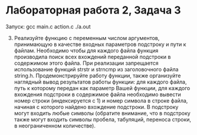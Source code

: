 # Лабораторная работа 2, Задача 3

Запуск: gcc main.c action.c
./a.out  

3. Реализуйте функцию с переменным числом аргументов, принимающую в качестве
входных параметров подстроку и пути к файлам. Необходимо чтобы для каждого
файла функция производила поиск всех вхождений переданной подстроки в
содержимом этого файла. При реализации запрещается использование функций strstr и
strncmp из заголовочного файла string.h. Продемонстрируйте работу функции, также
организуйте наглядный вывод результатов работы функции: для каждого файла, путь к
которому передан как параметр Вашей функции, для каждого вхождения подстроки в
содержимое файла необходимо вывести номер строки (индексируется с 1) и номер
символа в строке файла, начиная с которого найдено вхождение подстроки. В
подстроку могут входить любые символы (обратите внимание, что в подстроку также
могут входить символы пробела, табуляций, переноса строки, в неограниченном
количестве).
